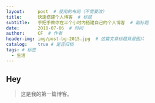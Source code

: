 ```yaml
---
layout:     post  # 使用的布局（不需要改）
title:      快速搭建个人博客  # 标题 
subtitle:   手把手教你在半个小时内搭建自己的个人博客  # 副标题
date:       2018-07-06  # 时间
author:     CF  # 作者
header-img: img/post-bg-2015.jpg  # 这篇文章标题背景图片
catalog:    true # 是否归档
tags: # 标签
  - 生活
---
```


## Hey
>这是我的第一篇博客。
